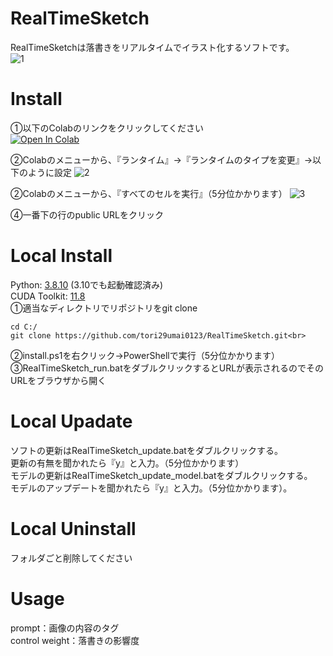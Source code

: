 # RealTimeSketch
RealTimeSketchは落書きをリアルタイムでイラスト化するソフトです。<br>
![1](https://github.com/tori29umai0123/RealTimeSketch/assets/72191117/057b46a2-e616-4dcf-bc45-af4279797b7e)

# Install
①以下のColabのリンクをクリックしてください<br>
 [![Open In Colab](https://colab.research.google.com/assets/colab-badge.svg)](https://colab.research.google.com/github/tori29umai0123/RealTimeSketch/blob/master/RealTimeSketch.ipynb)

②Colabのメニューから、『ランタイム』→『ランタイムのタイプを変更』→以下のように設定
![2](https://github.com/tori29umai0123/LineShadowGen/assets/72191117/f8cfa7ac-ed29-4353-bb0c-dd55a1a43137)

②Colabのメニューから、『すべてのセルを実行』（5分位かかります）
![3](https://github.com/tori29umai0123/LineShadowGen/assets/72191117/2eb56121-b061-4f26-9503-e078269fd27f)

④一番下の行のpublic URLをクリック

# Local Install
Python: [3.8.10](https://www.python.org/downloads/release/python-3810/) (3.10でも起動確認済み)  
CUDA Toolkit: [11.8](https://developer.nvidia.com/cuda-11-8-0-download-archive)<br>
①適当なディレクトリでリポジトリをgit clone<br>
```
cd C:/
git clone https://github.com/tori29umai0123/RealTimeSketch.git<br>
```
②install.ps1を右クリック→PowerShellで実行（5分位かかります）<br>
③RealTimeSketch_run.batをダブルクリックするとURLが表示されるのでそのURLをブラウザから開く<br>

# Local Upadate
ソフトの更新はRealTimeSketch_update.batをダブルクリックする。<br>
更新の有無を聞かれたら『y』と入力。（5分位かかります）<br>
モデルの更新はRealTimeSketch_update_model.batをダブルクリックする。<br>
モデルのアップデートを聞かれたら『y』と入力。（5分位かかります）。<br>

# Local Uninstall
フォルダごと削除してください

# Usage
prompt：画像の内容のタグ<br>
control weight：落書きの影響度
